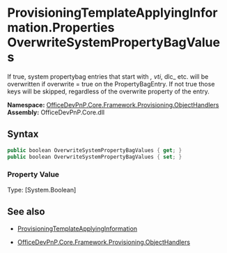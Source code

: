 # ProvisioningTemplateApplyingInformation.Properties OverwriteSystemPropertyBagValues
If true, system propertybag entries that start with _, vti_, dlc_ etc. will be overwritten if overwrite = true on the PropertyBagEntry. If not true those keys will be skipped, regardless of the overwrite property of the entry.  

**Namespace:** [OfficeDevPnP.Core.Framework.Provisioning.ObjectHandlers](OfficeDevPnP.Core.Framework.Provisioning.ObjectHandlers.md)  
**Assembly:** OfficeDevPnP.Core.dll  
## Syntax
```C#
public boolean OverwriteSystemPropertyBagValues { get; }
public boolean OverwriteSystemPropertyBagValues { set; }
```

### Property Value
Type: [System.Boolean] 

## See also
- [ProvisioningTemplateApplyingInformation](ProvisioningTemplateApplyingInformation.md) 

- [OfficeDevPnP.Core.Framework.Provisioning.ObjectHandlers](OfficeDevPnP.Core.Framework.Provisioning.ObjectHandlers.md)
